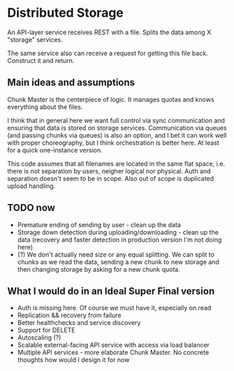# Distributed Storage

An API-layer service receives REST with a file. Splits the data among X "storage" services.

The same service also can receive a request for getting this file back. Construct it and return.

## Main ideas and assumptions

Chunk Master is the centerpiece of logic. It manages quotas and knows everything about the files.

I think that in general here we want full control via sync communication and ensuring that data is stored on storage services. Communication via queues (and passing chunks via queues) is also an option, and I bet it can work well with proper choreography, but I think orchestration is better here. At least for a quick one-instance version.

This code assumes that all filenames are located in the same flat space, i.e. there is not separation by users, neigher logical nor physical. Auth and separation doesn't seem to be in scope. Also out of scope is duplicated upload handling.

## TODO now

* Premature ending of sending by user - clean up the data
* Storage down detection during uploading/downloading - clean up the data (recovery and faster detection in production version I'm not doing here)
* (?) We don't actually need size or any equal splitting. We can split to chunks as we read the data, sending a new chunk to new storage and then changing storage by asking for a new chunk quota.

## What I would do in an Ideal Super Final version

* Auth is missing here. Of course we must have it, especially on read
* Replication && recovery from failure
* Better healthchecks and service discovery
* Support for DELETE
* Autoscaling (?)
* Scalable external-facing API service with access via load balancer
* Multiple API services - more elaborate Chunk Master. No concrete thoughts how would I design it for now